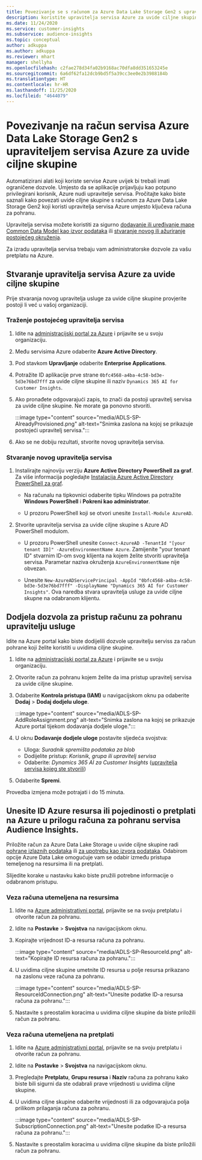 ```yaml
---
title: Povezivanje se s računom za Azure Data Lake Storage Gen2 s upraviteljem servisa
description: koristite upravitelja servisa Azure za uvide ciljne skupine da biste se povezali s vlastitim podatkovnim jezerom kada ga priključite uvidima ciljne skupine.
ms.date: 11/24/2020
ms.service: customer-insights
ms.subservice: audience-insights
ms.topic: conceptual
author: adkuppa
ms.author: adkuppa
ms.reviewer: mhart
manager: shellyha
ms.openlocfilehash: c2fae278d34fa02b9168ac70dfa8dd351653245e
ms.sourcegitcommit: 6a6df62fa12dcb9bd5f5a39cc3ee0e2b3988184b
ms.translationtype: HT
ms.contentlocale: hr-HR
ms.lasthandoff: 11/25/2020
ms.locfileid: "4644079"
---
```

# <a name="connect-to-an-azure-data-lake-storage-gen2-account-with-an-azure-service-principal-for-audience-insights"></a>Povezivanje na račun servisa Azure Data Lake Storage Gen2 s upraviteljem servisa Azure za uvide ciljne skupine

Automatizirani alati koji koriste servise Azure uvijek bi trebali imati ograničene dozvole. Umjesto da se aplikacije prijavljuju kao potpuno privilegirani korisnik, Azure nudi upravitelje servisa. Pročitajte kako biste saznali kako povezati uvide ciljne skupine s računom za Azure Data Lake Storage Gen2 koji koristi upravitelja servisa Azure umjesto ključeva računa za pohranu. 

Upravitelja servisa možete koristiti za sigurno [dodavanje ili uređivanje mape Common Data Model kao izvor podataka](connect-common-data-model.md) ili [stvaranje novog ili ažuriranje postojećeg okruženja](manage-environments.md#create-an-environment-in-an-existing-organization).

Za izradu upravitelja servisa trebaju vam administratorske dozvole za vašu pretplatu na Azure.

## <a name="create-azure-service-principal-for-audience-insights"></a>Stvaranje upravitelja servisa Azure za uvide ciljne skupine

Prije stvaranja novog upravitelja usluge za uvide ciljne skupine provjerite postoji li već u vašoj organizaciji.

### <a name="look-for-an-existing-service-principal"></a>Traženje postojećeg upravitelja servisa

1. Idite na [administracijski portal za Azure](https://portal.azure.com) i prijavite se u svoju organizaciju.

2. Među servisima Azure odaberite **Azure Active Directory**.

3. Pod stavkom **Upravljanje** odaberite **Enterprise Applications**.

4. Potražite ID aplikacije prve strane `0bfc4568-a4ba-4c58-bd3e-5d3e76bd7fff` za uvide ciljne skupine ili naziv `Dynamics 365 AI for Customer Insights`.

5. Ako pronađete odgovarajući zapis, to znači da postoji upravitelj servisa za uvide ciljne skupine. Ne morate ga ponovno stvoriti.
   
   :::image type="content" source="media/ADLS-SP-AlreadyProvisioned.png" alt-text="Snimka zaslona na kojoj se prikazuje postojeći upravitelj servisa.":::
   
6. Ako se ne dobiju rezultati, stvorite novog upravitelja servisa.

### <a name="create-a-new-service-principal"></a>Stvaranje novog upravitelja servisa

1. Instalirajte najnoviju verziju **Azure Active Directory PowerShell za graf**. Za više informacija pogledajte [Instalacija Azure Active Directory PowerShell za graf](https://docs.microsoft.com/powershell/azure/active-directory/install-adv2).
   - Na računalu na tipkovnici odaberite tipku Windows pa potražite **Windows PowerShell** i **Pokreni kao administrator**.
   
   - U prozoru PowerShell koji se otvori unesite `Install-Module AzureAD`.

2. Stvorite upravitelja servisa za uvide ciljne skupine s Azure AD PowerShell modulom.
   - U prozoru PowerShell unesite `Connect-AzureAD -TenantId "[your tenant ID]" -AzureEnvironmentName Azure`. Zamijenite "your tenant ID" stvarnim ID-om svog klijenta na kojem želite stvoriti upravitelja servisa. Parametar naziva okruženja `AzureEnvironmentName` nije obvezan.
  
   - Unesite `New-AzureADServicePrincipal -AppId "0bfc4568-a4ba-4c58-bd3e-5d3e76bd7fff" -DisplayName "Dynamics 365 AI for Customer Insights"`. Ova naredba stvara upravitelja usluge za uvide ciljne skupne na odabranom klijentu.  

## <a name="grant-permissions-to-the-service-principal-to-access-the-storage-account"></a>Dodjela dozvola za pristup računu za pohranu upravitelju usluge

Idite na Azure portal kako biste dodijelili dozvole upravitelju serviss za račun pohrane koji želite koristiti u uvidima ciljne skupine.

1. Idite na [administracijski portal za Azure](https://portal.azure.com) i prijavite se u svoju organizaciju.

1. Otvorite račun za pohranu kojem želite da ima pristup upravitelj servisa za uvide ciljne skupine.

1. Odaberite **Kontrola pristupa (IAM)** u navigacijskom oknu pa odaberite **Dodaj** > **Dodaj dodjelu uloge**.
   
   :::image type="content" source="media/ADLS-SP-AddRoleAssignment.png" alt-text="Snimka zaslona na kojoj se prikazuje Azure portal tijekom dodavanja dodjele uloge.":::
   
1. U oknu **Dodavanje dodjele uloge** postavite sljedeća svojstva:
   - Uloga: *Suradnik spremišta podataka za blob*
   - Dodijelite pristup: *Korisnik, grupa ili upravitelj servisa*
   - Odaberite: *Dynamics 365 AI za Customer Insights* ([upravitelja servisa kojeg ste stvorili](#create-a-new-service-principal))

1.  Odaberite **Spremi**.

Provedba izmjena može potrajati i do 15 minuta.

## <a name="enter-the-azure-resource-id-or-the-azure-subscription-details-in-the-storage-account-attachment-to-audience-insights"></a>Unesite ID Azure resursa ili pojedinosti o pretplati na Azure u prilogu računa za pohranu servisa Audience Insights.

Priložite račun za Azure Data Lake Storage u uvide ciljne skupine radi [pohrane izlaznih podataka](manage-environments.md) ili [za upotrebu kao izvora podataka](connect-common-data-service-lake.md). Odabirom opcije Azure Data Lake omogućuje vam se odabir između pristupa temeljenog na resursima ili na pretplati.

Slijedite korake u nastavku kako biste pružili potrebne informacije o odabranom pristupu.

### <a name="resounce-based-storage-account-connection"></a>Veza računa utemeljena na resursima

1. Idite na [Azure administrativni portal](https://portal.azure.com), prijavite se na svoju pretplatu i otvorite račun za pohranu.

1. Idite na **Postavke** > **Svojstva** na navigacijskom oknu.

1. Kopirajte vrijednost ID-a resursa računa za pohranu.

   :::image type="content" source="media/ADLS-SP-ResourceId.png" alt-text="Kopirajte ID resursa računa za pohranu.":::

1. U uvidima ciljne skupine umetnite ID resursa u polje resursa prikazano na zaslonu veze računa za pohranu.

   :::image type="content" source="media/ADLS-SP-ResourceIdConnection.png" alt-text="Unesite podatke ID-a resursa računa za pohranu.":::   
   
1. Nastavite s preostalim koracima u uvidima ciljne skupine da biste priložili račun za pohranu.

### <a name="subscription-based-storage-account-connection"></a>Veza računa utemeljena na pretplati

1. Idite na [Azure administrativni portal](https://portal.azure.com), prijavite se na svoju pretplatu i otvorite račun za pohranu.

1. Idite na **Postavke** > **Svojstva** na navigacijskom oknu.

1. Pregledajte **Pretplatu**, **Grupu resursa** i **Naziv** računa za pohranu kako biste bili sigurni da ste odabrali prave vrijednosti u uvidima ciljne skupine.

1. U uvidima ciljne skupine odaberite vrijednosti ili za odgovarajuća polja prilikom prilaganja računa za pohranu.

   :::image type="content" source="media/ADLS-SP-SubscriptionConnection.png" alt-text="Unesite podatke ID-a resursa računa za pohranu.":::
   
1. Nastavite s preostalim koracima u uvidima ciljne skupine da biste priložili račun za pohranu.
